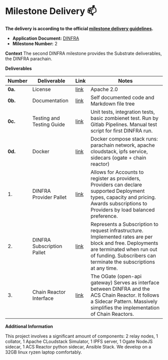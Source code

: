 # Milestone Delivery :mailbox:

**The delivery is according to the official [milestone delivery guidelines](https://github.com/w3f/Grants-Program/blob/master/docs/Support%20Docs/milestone-deliverables-guidelines.md).**  

* **Application Document:** [DINFRA](https://github.com/w3f/Grants-Program/blob/master/applications/DINFRA.md) 
* **Milestone Number:** 2

**Context**
The second DINFRA milestone provides the Substrate deliverables, the DINFRA parachain.

**Deliverables**

| Number  | Deliverable                | Link                                                         | Notes                                                        |
| ------- | -------------------------- | ------------------------------------------------------------ | ------------------------------------------------------------ |
| **0a.** | License                    | [link](https://gitlab.com/dinfra/dinfra/-/blob/MILESTONE2/LICENSE?ref_type=tags) | Apache 2.0                                                   |
| **0b.** | Documentation              | [link](https://gitlab.com/dinfra/dinfra/-/blob/main/README.md?ref_type=heads) | Self documented code and Markdown file tree                  |
| **0c.** | Testing and Testing Guide  | [link](https://gitlab.com/dinfra/dinfra/-/blob/main/README.md?ref_type=heads#testing-guide) | Unit tests, integration tests, basic zombienet test. Run by Gitlab Pipelines. Manual test script for first DINFRA run. |
| **0d.** | Docker                     | [link](https://gitlab.com/dinfra/dinfra/-/blob/MILESTONE2/docker-compose.yml?ref_type=tags) | Docker compose stack runs: parachain network, apache cloudstack, ipfs service, sidecars (ogate + chain reactor) |
| 1.      | DINFRA Provider Pallet     | [link](https://gitlab.com/dinfra/substrate-parachain/-/tree/MILESTONE2/pallets/dinfra-provider?ref_type=tags) | Allows for Accounts to register as providers, Providers can declare supported Deployment types, capacity and pricing. Awards subscriptions to Providers by load balanced preference. |
| 2.      | DINFRA Subscription Pallet | [link](https://gitlab.com/dinfra/substrate-parachain/-/tree/MILESTONE2/pallets/dinfra-subscription?ref_type=tags) | Represents a Subscription to request infrastructure. Implemented rates are per block and free. Deployments are terminated when run out of funding. Subscribers can terminate the subscriptions at any time. |
| 3.      | Chain Reactor Interface    | [link](https://gitlab.com/dinfra/dinfra/-/tree/MILESTONE2/packages/ogate?ref_type=tags) | The OGate (open-api gateway) Serves as interface between DINFRA and the ACS Chain Reactor. It follows a Sidecar Pattern. Massively simplifies the implementation of Chain Reactors. |

**Additional Information**

This project involves a significant amount of components: 2 relay nodes, 1 collator, 1 Apache CLoudstack Simulator, 1 IPFS server, 1 Ogate NodeJS sidecar, 1 ACS Reactor python sidecar, Ansible Stack. We develop on a 32GB linux ryzen laptop comfortably.  
